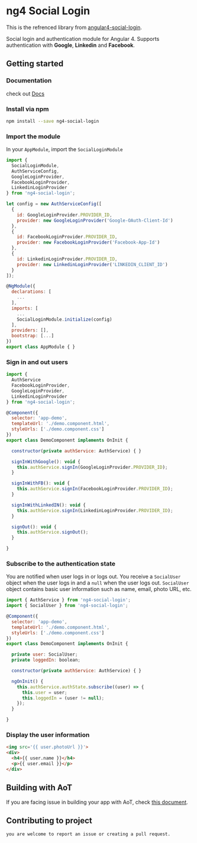 # ng4 Social Login

This is the refrenced library from [angular4-social-login](https://abacritt.github.io/angular4-social-login/).

Social login and authentication module for Angular 4. 
Supports authentication with **Google**, **Linkedin** and **Facebook**.



## Getting started


### Documentation

check out [Docs](https://sarfarazansari.github.io/ng4-social-login/)

### Install via npm 

```sh
npm install --save ng4-social-login
```

### Import the module

In your `AppModule`, import the `SocialLoginModule`

```javascript
import {
  SocialLoginModule, 
  AuthServiceConfig,
  GoogleLoginProvider, 
  FacebookLoginProvider, 
  LinkedinLoginProvider
} from 'ng4-social-login';

let config = new AuthServiceConfig([
  {
    id: GoogleLoginProvider.PROVIDER_ID,
    provider: new GoogleLoginProvider('Google-OAuth-Client-Id')
  },
  {
    id: FacebookLoginProvider.PROVIDER_ID,
    provider: new FacebookLoginProvider('Facebook-App-Id')
  },
  {
    id: LinkedinLoginProvider.PROVIDER_ID,
    provider: new LinkedinLoginProvider('LINKEDIN_CLIENT_ID')
  }
]);

@NgModule({
  declarations: [
    ...
  ],
  imports: [
    ...
    SocialLoginModule.initialize(config)
  ],
  providers: [],
  bootstrap: [...]
})
export class AppModule { }
```

### Sign in and out users

```javascript
import { 
  AuthService 
  FacebookLoginProvider, 
  GoogleLoginProvider,
  LinkedinLoginProvider
} from 'ng4-social-login';

@Component({
  selector: 'app-demo',
  templateUrl: './demo.component.html',
  styleUrls: ['./demo.component.css']
})
export class DemoComponent implements OnInit {

  constructor(private authService: AuthService) { }

  signInWithGoogle(): void {
    this.authService.signIn(GoogleLoginProvider.PROVIDER_ID);
  }

  signInWithFB(): void {
    this.authService.signIn(FacebookLoginProvider.PROVIDER_ID);
  }

  signInWithLinkedIN(): void {
    this.authService.signIn(LinkedinLoginProvider.PROVIDER_ID);
  }

  signOut(): void {
    this.authService.signOut();
  }

}
```

### Subscribe to the authentication state

You are notified when user logs in or logs out. You receive a `SocialUser` object when the user logs in and a `null` when the user logs out. `SocialUser` object contains basic user information such as name, email, photo URL, etc.

```javascript
import { AuthService } from 'ng4-social-login';
import { SocialUser } from 'ng4-social-login';

@Component({
  selector: 'app-demo',
  templateUrl: './demo.component.html',
  styleUrls: ['./demo.component.css']
})
export class DemoComponent implements OnInit {

  private user: SocialUser;
  private loggedIn: boolean;

  constructor(private authService: AuthService) { }

  ngOnInit() {
    this.authService.authState.subscribe((user) => {
      this.user = user;
      this.loggedIn = (user != null);
    });
  }

}
```

### Display the user information

```html
<img src='{{ user.photoUrl }}'>
<div>
  <h4>{{ user.name }}</h4>
  <p>{{ user.email }}</p>
</div>
```

## Building with AoT

If you are facing issue in building your app with AoT, check [this document](https://github.com/sarfarazansari/angular4-social-login/blob/master/README-AOT.md).

## Contributing to project
```sh
you are welcome to report an issue or creating a pull request.
```